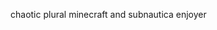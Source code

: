 chaotic plural
minecraft and subnautica enjoyer

<!---
BeyondTheStarss/BeyondTheStarss is a ✨ special ✨ repository because its `README.md` (this file) appears on your GitHub profile.
You can click the Preview link to take a look at your changes.
--->
